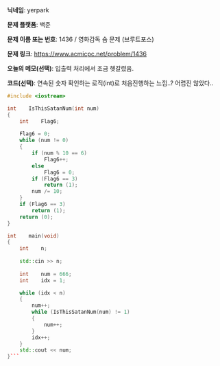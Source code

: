 **닉네임**: yerpark    

**문제 플랫폼**: 백준

**문제 이름 또는 번호**: 1436 / 영화감독 숌 문제 (브루트포스)

**문제 링크**: https://www.acmicpc.net/problem/1436

**오늘의 메모(선택)**: 입출력 처리에서 조금 헷갈렸음.

**코드(선택)**: 연속된 숫자 확인하는 로직(int)로 처음진행하는 느낌..? 어렵진 않았다.. 

```c++
#include <iostream>

int    IsThisSatanNum(int num)
{
    int    Flag6;
    
    Flag6 = 0;
    while (num != 0)
    {
        if (num % 10 == 6)
            Flag6++;
        else
            Flag6 = 0;
        if (Flag6 == 3)
            return (1);
        num /= 10;
    }
    if (Flag6 == 3)
        return (1);
    return (0);
}

int    main(void)
{
    int    n;
    
    std::cin >> n;
    
    int    num = 666;
    int    idx = 1;

    while (idx < n)
    {
        num++;
        while (IsThisSatanNum(num) != 1)
        {
            num++;
        }
        idx++;
    }
    std::cout << num;
}```
